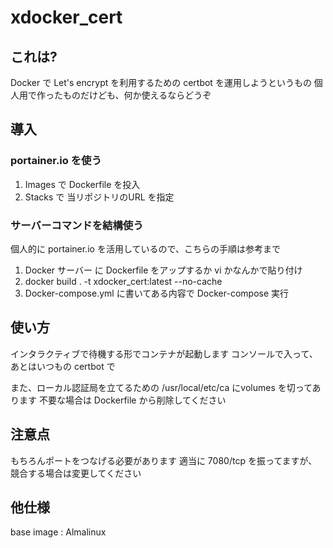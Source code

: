 # xdocker_cert

## これは?

Docker で Let's encrypt を利用するための certbot を運用しようというもの
個人用で作ったものだけども、何か使えるならどうぞ

## 導入

### portainer.io を使う

1. Images で Dockerfile を投入
2. Stacks で 当リポジトリのURL を指定

### サーバーコマンドを結構使う

個人的に portainer.io を活用しているので、こちらの手順は参考まで

1. Docker サーバー に Dockerfile をアップするか vi かなんかで貼り付け
2. docker build . -t xdocker_cert:latest --no-cache
3. Docker-compose.yml に書いてある内容で Docker-compose 実行

## 使い方

インタラクティブで待機する形でコンテナが起動します
コンソールで入って、あとはいつもの certbot で

また、ローカル認証局を立てるための /usr/local/etc/ca にvolumes を切ってあります
不要な場合は Dockerfile から削除してください

## 注意点

もちろんポートをつなげる必要があります
適当に 7080/tcp を振ってますが、競合する場合は変更してください

## 他仕様

base image : Almalinux
